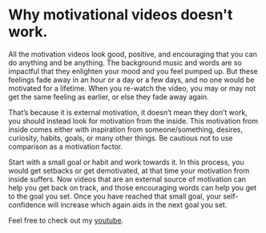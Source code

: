 # Why motivational videos doesn't work.

All the motivation videos look good, positive, and encouraging that you can do anything and be anything. The background music and words are so impactful that they enlighten your mood and you feel pumped up. But these feelings fade away in an hour or a day or a few days, and no one would be motivated for a lifetime. When you re-watch the video, you may or may not get the same feeling as earlier, or else they fade away again.

That’s because it is external motivation, it doesn’t mean they don’t work, you should instead look for motivation from the inside. This motivation from inside comes either with inspiration from someone/something, desires, curiosity, habits, goals, or many other things. Be cautious not to use comparison as a motivation factor.

Start with a small goal or habit and work towards it. In this process, you would get setbacks or get demotivated, at that time your motivation from inside suffers. Now videos that are an external source of motivation can help you get back on track, and those encouraging words can help you get to the goal you set. Once you have reached that small goal, your self-confidence will increase which again aids in the next goal you set.

Feel free to check out my [youtube](https://www.youtube.com/channel/UC1wX6744VUBUbk7sglSGB3A).